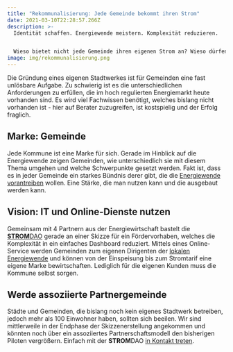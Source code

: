 ```yaml
---
title: "Rekommunalisierung: Jede Gemeinde bekommt ihren Strom"
date: 2021-03-10T22:28:57.266Z
description: >-
  Identität schaffen. Energiewende meistern. Komplexität reduzieren. 


  Wieso bietet nicht jede Gemeinde ihren eigenen Strom an? Wieso dürfen Bürger nicht sehen, welcher Strom aus Windkraft, Biomasse oder Photovoltaik direkt aus der Nachbarschaft kommt? Wir wollen der Frage nachgehen...
image: img/rekommunalisierung.png
---
```

Die Gründung eines eigenen Stadtwerkes ist für Gemeinden eine fast unlösbare Aufgabe. Zu schwierig ist es die unterschiedlichen Anforderungen zu erfüllen, die im hoch regulierten Energiemarkt heute vorhanden sind. Es wird viel Fachwissen benötigt, welches bislang nicht vorhanden ist - hier auf Berater zuzugreifen, ist kostspielig und der Erfolg fraglich.

## Marke: Gemeinde

Jede Kommune ist eine Marke für sich. Gerade im Hinblick auf die Energiewende zeigen Gemeinden, wie unterschiedlich sie mit diesem Thema umgehen und welche Schwerpunkte gesetzt werden. Fakt ist, dass es in jeder Gemeinde ein starkes Bündnis derer gibt, die die [Energiewende vorantreiben](https://corrently.de/post/energiewende-gestalten-und-geld-sparen-wie-soll-das-gehen-video/) wollen. Eine Stärke, die man nutzen kann und die ausgebaut werden kann.

## Vision: IT und Online-Dienste nutzen

Gemeinsam mit 4 Partnern aus der Energiewirtschaft bastelt die [**STROM**DAO](https://www.stromdao.de/) gerade an einer Skizze für ein Fördervorhaben, welches die Komplexität in ein einfaches Dashboard reduziert. Mittels eines Online-Service werden Gemeinden zum eigenen Dirigenten der [lokalen Energiewende](https://corrently.de/post/guter-strom-kommt-ist-%C3%B6kostrom-aus-der-nachbarschaft/) und können von der Einspeisung bis zum Stromtarif eine eigene Marke bewirtschaften. Lediglich für die eigenen Kunden muss die Kommune selbst sorgen. 

## Werde assoziierte Partnergemeinde

Städte und Gemeinden, die bislang noch kein eigenes Stadtwerk betreiben, jedoch mehr als 100 Einwohner haben, sollten sich beeilen. Wir sind mittlerweile in der Endphase der Skizzenerstellung angekommen und könnten noch  über ein assoziiertes Partnerschaftsmodell den bisherigen Piloten vergrößern. Einfach mit der **STROM**DAO [in Kontakt treten](https://www.stromdao.de/kontakt).
